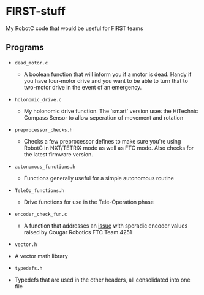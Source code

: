 FIRST-stuff
===========

My RobotC code that would be useful for FIRST teams


Programs
--------

* `dead_motor.c`
  - A boolean function that will inform you if a motor is dead.  Handy if you have four-motor drive and you want to be able to turn that to two-motor drive in the event of an emergency.

* `holonomic_drive.c`
  - My holonomic drive function.  The 'smart' version uses the HiTechnic Compass Sensor to allow seperation of movement and rotation

* `preprocessor_checks.h`
  - Checks a few preprocessor defines to make sure you're using RobotC in NXT/TETRIX mode as well as FTC mode.  Also checks for the latest firmware version.

* `autonomous_functions.h`
  - Functions generally useful for a simple autonomous routine

* `TeleOp_functions.h`
  - Drive functions for use in the Tele-Operation phase

* `encoder_check_fun.c`
  - A function that addresses an [issue](http://www.instructables.com/id/FTC-Sporadic-Encoder-Values/) with sporadic encoder values raised by Cougar Robotics FTC Team 4251

* `vector.h`
 - A vector math library

* `typedefs.h`
 - Typedefs that are used in the other headers, all consolidated into one file
